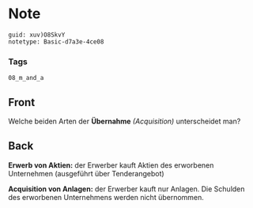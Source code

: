 # Note
```
guid: xuv)O8SkvY
notetype: Basic-d7a3e-4ce08
```

### Tags
```
08_m_and_a
```

## Front
<p>Welche beiden Arten der <b>Übernahme</b> <i style=
"">(Acquisition)</i> unterscheidet man?

## Back
<p><b>Erwerb von Aktien:</b> der Erwerber kauft Aktien des
erworbenen Unternehmen (ausgeführt über Tenderangebot)
<p><b>Acquisition von Anlagen:</b> der Erwerber kauft nur Anlagen.
Die Schulden des erworbenen Unternehmens werden nicht übernommen.
